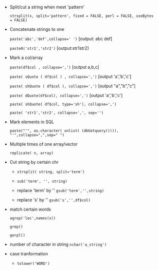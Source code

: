 * Split/cut a string when meet 'pattern'

  `strsplit(x, split='pattern', fixed = FALSE, perl = FALSE, useBytes = FALSE)`

* Concatenate strings to one

  `paste('abc','def',collapse=' ')`   [output: abc def]

  `paste0('str1','str2')` [output:str1str2]

* Mark a col/array

  `paste(df$col , collapse=',')`   [output a,b,c]

  `paste( sQuote ( df$col ) , collapse=',')`  [output 'a','b','c']

  `paste( shQuote ( df$col ), collapse=',')`   [output "a","b","c"]

  `paste( dQuote(df$col), collapse=',')`    [output 'a','b','c']

  `paste( shQuote( df$col, type='sh'), collapse=',')`

  `paste( 'str1','str2', collapse=',', sep='')`

* Mark elements in SQL

  `paste("'", as.character( unlist( (dbGetquery()))), "'",collapse=",",sep=" ")`

* Multiple times of one array/vector

  `replicate( n, array)`

* Cut string by certain chr

  - `strsplit( string, split='term')`

  - `sub('term', '', string)`

  - replace 'term' by '' `gsub('term','',string)`

  - replace 's' by '' `gsub('s','',df$col)`

* match certain words

  `agrep('loc',names(x))`

  `grep()`

  `gerpl()`

* number of character in string `nchar('a_string')`

* case tranformation

  * `tolower('WORD')`